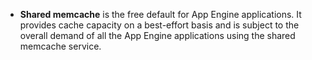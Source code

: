 
- **Shared memcache** is the free default for App Engine applications. It provides cache capacity on a best-effort basis and is subject to the overall demand of all the App Engine applications using the shared memcache service.